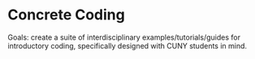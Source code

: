 # Concrete Coding

Goals: create a suite of interdisciplinary examples/tutorials/guides for introductory coding, specifically designed with CUNY students in mind. 
